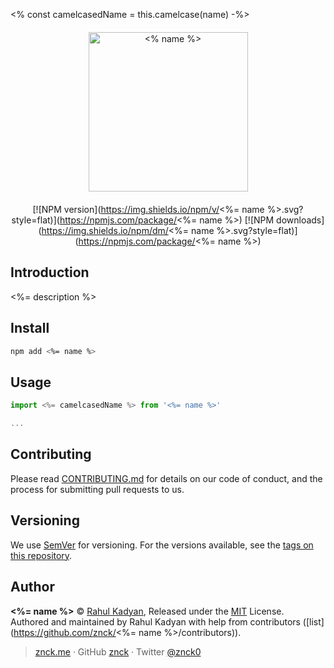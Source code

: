 <% const camelcasedName = this.camelcase(name) -%>

<div class="text-xs-center" align="center" style="margin: 20px">
  <img src="./logo.png" height="255" alt="<% name %>">
</div>

<div class="text-xs-center" align="center">

[![NPM version](https://img.shields.io/npm/v/<%= name %>.svg?style=flat)](https://npmjs.com/package/<%= name %>)
[![NPM downloads](https://img.shields.io/npm/dm/<%= name %>.svg?style=flat)](https://npmjs.com/package/<%= name %>)

</div>

## Introduction
<%= description %>

## Install

```bash
npm add <%= name %>
```

## Usage

```js
import <%= camelcasedName %> from '<%= name %>'

...
```

## Contributing

Please read [CONTRIBUTING.md](CONTRIBUTING.md) for details on our code of conduct, and the process for submitting pull requests to us.

## Versioning

We use [SemVer](http://semver.org/) for versioning. For the versions available, see the [tags on this repository](https://github.com/znck/prop-types/releases).

## Author

**<%= name %>** © [Rahul Kadyan](https://github.com/znck), Released under the [MIT](./LICENSE) License.<br>
Authored and maintained by Rahul Kadyan with help from contributors ([list](https://github.com/znck/<%= name %>/contributors)).

> [znck.me](https://znck.me) · GitHub [znck](https://github.com/znck) · Twitter [@znck0](https://twitter.com/@znck0)
